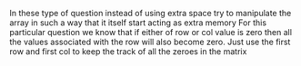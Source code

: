 In these type of question instead of using extra space try to manipulate the array in such a way that it itself start acting as extra memory
For this particular question we know that if either of row or col value is zero then all the values associated with the row will also become zero.
Just use the first row and first col to keep the track of all the zeroes in the matrix